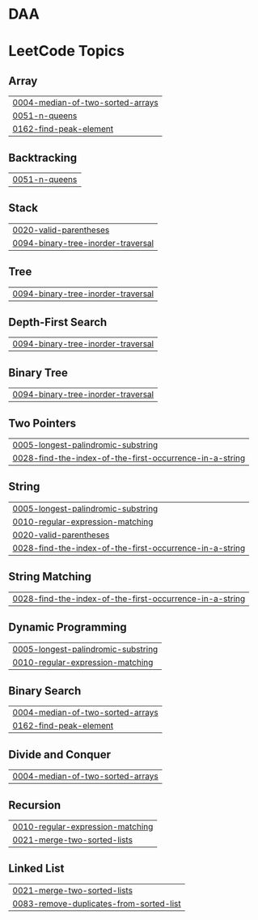 # DAA
<!---LeetCode Topics Start-->
# LeetCode Topics
## Array
|  |
| ------- |
| [0004-median-of-two-sorted-arrays](https://github.com/Kruthin-JA/DAA/tree/master/0004-median-of-two-sorted-arrays) |
| [0051-n-queens](https://github.com/Kruthin-JA/DAA/tree/master/0051-n-queens) |
| [0162-find-peak-element](https://github.com/Kruthin-JA/DAA/tree/master/0162-find-peak-element) |
## Backtracking
|  |
| ------- |
| [0051-n-queens](https://github.com/Kruthin-JA/DAA/tree/master/0051-n-queens) |
## Stack
|  |
| ------- |
| [0020-valid-parentheses](https://github.com/Kruthin-JA/DAA/tree/master/0020-valid-parentheses) |
| [0094-binary-tree-inorder-traversal](https://github.com/Kruthin-JA/DAA/tree/master/0094-binary-tree-inorder-traversal) |
## Tree
|  |
| ------- |
| [0094-binary-tree-inorder-traversal](https://github.com/Kruthin-JA/DAA/tree/master/0094-binary-tree-inorder-traversal) |
## Depth-First Search
|  |
| ------- |
| [0094-binary-tree-inorder-traversal](https://github.com/Kruthin-JA/DAA/tree/master/0094-binary-tree-inorder-traversal) |
## Binary Tree
|  |
| ------- |
| [0094-binary-tree-inorder-traversal](https://github.com/Kruthin-JA/DAA/tree/master/0094-binary-tree-inorder-traversal) |
## Two Pointers
|  |
| ------- |
| [0005-longest-palindromic-substring](https://github.com/Kruthin-JA/DAA/tree/master/0005-longest-palindromic-substring) |
| [0028-find-the-index-of-the-first-occurrence-in-a-string](https://github.com/Kruthin-JA/DAA/tree/master/0028-find-the-index-of-the-first-occurrence-in-a-string) |
## String
|  |
| ------- |
| [0005-longest-palindromic-substring](https://github.com/Kruthin-JA/DAA/tree/master/0005-longest-palindromic-substring) |
| [0010-regular-expression-matching](https://github.com/Kruthin-JA/DAA/tree/master/0010-regular-expression-matching) |
| [0020-valid-parentheses](https://github.com/Kruthin-JA/DAA/tree/master/0020-valid-parentheses) |
| [0028-find-the-index-of-the-first-occurrence-in-a-string](https://github.com/Kruthin-JA/DAA/tree/master/0028-find-the-index-of-the-first-occurrence-in-a-string) |
## String Matching
|  |
| ------- |
| [0028-find-the-index-of-the-first-occurrence-in-a-string](https://github.com/Kruthin-JA/DAA/tree/master/0028-find-the-index-of-the-first-occurrence-in-a-string) |
## Dynamic Programming
|  |
| ------- |
| [0005-longest-palindromic-substring](https://github.com/Kruthin-JA/DAA/tree/master/0005-longest-palindromic-substring) |
| [0010-regular-expression-matching](https://github.com/Kruthin-JA/DAA/tree/master/0010-regular-expression-matching) |
## Binary Search
|  |
| ------- |
| [0004-median-of-two-sorted-arrays](https://github.com/Kruthin-JA/DAA/tree/master/0004-median-of-two-sorted-arrays) |
| [0162-find-peak-element](https://github.com/Kruthin-JA/DAA/tree/master/0162-find-peak-element) |
## Divide and Conquer
|  |
| ------- |
| [0004-median-of-two-sorted-arrays](https://github.com/Kruthin-JA/DAA/tree/master/0004-median-of-two-sorted-arrays) |
## Recursion
|  |
| ------- |
| [0010-regular-expression-matching](https://github.com/Kruthin-JA/DAA/tree/master/0010-regular-expression-matching) |
| [0021-merge-two-sorted-lists](https://github.com/Kruthin-JA/DAA/tree/master/0021-merge-two-sorted-lists) |
## Linked List
|  |
| ------- |
| [0021-merge-two-sorted-lists](https://github.com/Kruthin-JA/DAA/tree/master/0021-merge-two-sorted-lists) |
| [0083-remove-duplicates-from-sorted-list](https://github.com/Kruthin-JA/DAA/tree/master/0083-remove-duplicates-from-sorted-list) |
<!---LeetCode Topics End-->
